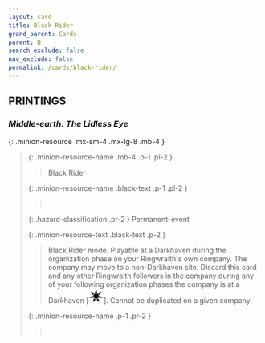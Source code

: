 ```yaml
---
layout: card
title: Black Rider
grand_parent: Cards
parent: B
search_exclude: false
nav_exclude: false
permalink: /cards/black-rider/
---
```


## PRINTINGS


### _Middle-earth: The Lidless Eye_

{: .minion-resource .mx-sm-4 .mx-lg-8 .mb-4 }
> {: .minion-resource-name .mb-4 .p-1 .pl-2 }
> > <div class="hazard-mp"></div>
> > <div class="card-name">Black Rider</div>
>
> {: .minion-resource-name .black-text .p-1 .pl-2 }
> > &nbsp;
>
> {: .hazard-classification .pr-2 }
> Permanent-event
>
> {: .minion-resource-text .black-text .p-2 }
> > Black Rider mode. Playable at a Darkhaven during the organization phase on your Ringwraith's own company. The company may move to a non-Darkhaven site. Discard this card and any other Ringwraith followers in the company during any of your following organization phases the company is at a Darkhaven \[![](/assets/images/dark-haven.svg)]. Cannot be duplicated on a given company. 
> 
> {: .minion-resource-name .p-1 .pr-2 }
> > <div class="card-shield"></div>
> > <div class="card-corruption-white">&nbsp;</div>
